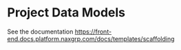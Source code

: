 # Project Data Models

See the documentation https://front-end.docs.platform.naxgrp.com/docs/templates/scaffolding
